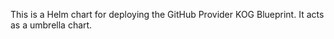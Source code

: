 
This is a Helm chart for deploying the GitHub Provider KOG Blueprint.
It acts as a umbrella chart.
